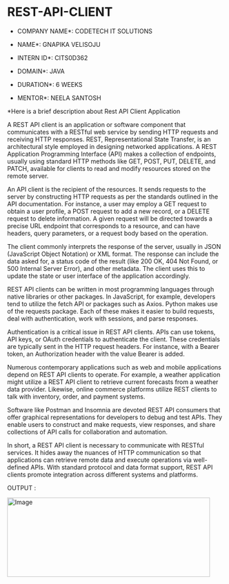 # REST-API-CLIENT

* COMPANY NAME*: CODETECH IT SOLUTIONS

* NAME*: GNAPIKA VELISOJU

* INTERN ID*: CITS0D362

* DOMAIN*: JAVA

* DURATION*: 6 WEEKS

* MENTOR*: NEELA SANTOSH

*Here is a brief description about Rest API Client Application

A REST API client is an application or software component that communicates with a RESTful web service by sending HTTP requests and receiving HTTP responses. REST, Representational State Transfer, is an architectural style employed in designing networked applications. A REST Application Programming Interface (API) makes a collection of endpoints, usually using standard HTTP methods like GET, POST, PUT, DELETE, and PATCH, available for clients to read and modify resources stored on the remote server.

An API client is the recipient of the resources. It sends requests to the server by constructing HTTP requests as per the standards outlined in the API documentation. For instance, a user may employ a GET request to obtain a user profile, a POST request to add a new record, or a DELETE request to delete information. A given request will be directed towards a precise URL endpoint that corresponds to a resource, and can have headers, query parameters, or a request body based on the operation.

The client commonly interprets the response of the server, usually in JSON (JavaScript Object Notation) or XML format. The response can include the data asked for, a status code of the result (like 200 OK, 404 Not Found, or 500 Internal Server Error), and other metadata. The client uses this to update the state or user interface of the application accordingly.

REST API clients can be written in most programming languages through native libraries or other packages. In JavaScript, for example, developers tend to utilize the fetch API or packages such as Axios. Python makes use of the requests package. Each of these makes it easier to build requests, deal with authentication, work with sessions, and parse responses.

Authentication is a critical issue in REST API clients. APIs can use tokens, API keys, or OAuth credentials to authenticate the client. These credentials are typically sent in the HTTP request headers. For instance, with a Bearer token, an Authorization header with the value Bearer <token> is added.

Numerous contemporary applications such as web and mobile applications depend on REST API clients to operate. For example, a weather application might utilize a REST API client to retrieve current forecasts from a weather data provider. Likewise, online commerce platforms utilize REST clients to talk with inventory, order, and payment systems.

Software like Postman and Insomnia are devoted REST API consumers that offer graphical representations for developers to debug and test APIs. They enable users to construct and make requests, view responses, and share collections of API calls for collaboration and automation.

In short, a REST API client is necessary to communicate with RESTful services. It hides away the nuances of HTTP communication so that applications can retrieve remote data and execute operations via well-defined APIs. With standard protocol and data format support, REST API clients promote integration across different systems and platforms.

OUTPUT :

<img width="470" height="184" alt="Image" src="https://github.com/user-attachments/assets/7bcccac4-a6cc-48bd-9f0c-0d201eb7428a" />



